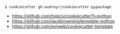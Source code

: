 ```console
$ cookiecutter gh:audreyr/cookiecutter-pypackage
```

- https://github.com/topics/cookiecutter?l=python
- https://github.com/jacebrowning/template-python
- https://github.com/eviweb/cookiecutter-template
